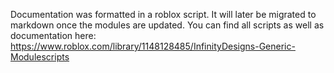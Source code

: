 Documentation was formatted in a roblox script. It will later be migrated to markdown once the modules are updated. You can find all scripts as well as documentation here: https://www.roblox.com/library/1148128485/InfinityDesigns-Generic-Modulescripts
